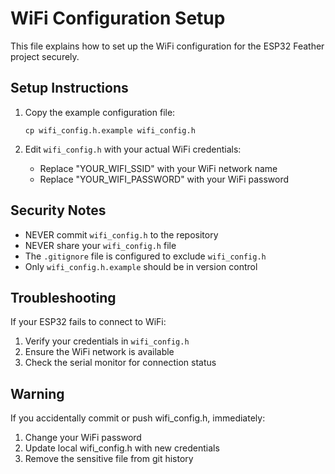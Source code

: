 # WiFi Configuration Setup

This file explains how to set up the WiFi configuration for the ESP32 Feather project securely.

## Setup Instructions

1. Copy the example configuration file:
   ```
   cp wifi_config.h.example wifi_config.h
   ```

2. Edit `wifi_config.h` with your actual WiFi credentials:
   - Replace "YOUR_WIFI_SSID" with your WiFi network name
   - Replace "YOUR_WIFI_PASSWORD" with your WiFi password

## Security Notes

- NEVER commit `wifi_config.h` to the repository
- NEVER share your `wifi_config.h` file
- The `.gitignore` file is configured to exclude `wifi_config.h`
- Only `wifi_config.h.example` should be in version control

## Troubleshooting

If your ESP32 fails to connect to WiFi:
1. Verify your credentials in `wifi_config.h`
2. Ensure the WiFi network is available
3. Check the serial monitor for connection status

## Warning

If you accidentally commit or push wifi_config.h, immediately:
1. Change your WiFi password
2. Update local wifi_config.h with new credentials
3. Remove the sensitive file from git history
